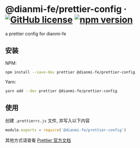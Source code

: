 # @dianmi-fe/prettier-config &middot; [![GitHub license](https://img.shields.io/npm/l/@dianmi-fe/prettier-config)](https://github.com/dianmi-fe/scripts/tree/main/packages/prettier-config/LICENSE) [![npm version](https://img.shields.io/npm/v/@dianmi-fe/prettier-config)](https://www.npmjs.com/package/@dianmi-fe/prettier-config)

a prettier config for dianmi-fe

## 安装

NPM:

```bash
npm install --save-dev prettier @dianmi-fe/prettier-config
```

Yarn:

```bash
yarn add --dev prettier @dianmi-fe/prettier-config
```

## 使用

创建 `.prettierrc.js` 文件, 并写入以下内容

```js
module.exports = require('@dianmi-fe/prettier-config')
```

其他方式请查看 [Prettier 官方文档](https://prettier.io/docs/en/configuration.html#sharing-configurations)

